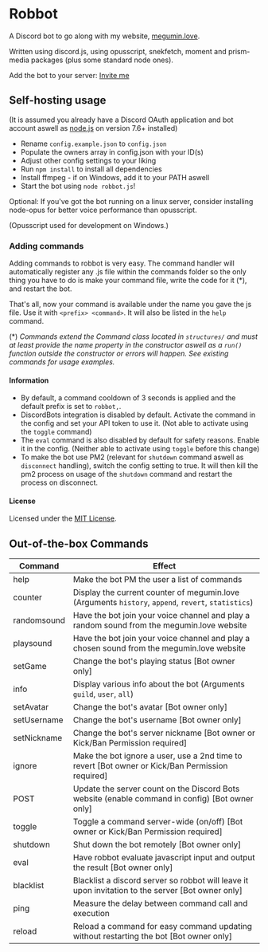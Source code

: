 # Robbot

A Discord bot to go along with my website, [megumin.love](https://megumin.love).

Written using discord.js, using opusscript, snekfetch, moment and prism-media packages (plus some standard node ones).

Add the bot to your server: [Invite me](https://discordapp.com/oauth2/authorize?client_id=257126756069277696&scope=bot&permissions=70274048)

## Self-hosting usage

(It is assumed you already have a Discord OAuth application and bot account aswell as [node.js](https://nodejs.org/en/) on version 7.6+ installed)

- Rename `config.example.json` to `config.json`
- Populate the owners array in config.json with your ID(s)
- Adjust other config settings to your liking
- Run `npm install` to install all dependencies
- Install ffmpeg - if on Windows, add it to your PATH aswell
- Start the bot using `node robbot.js`!

Optional: If you've got the bot running on a linux server, consider installing node-opus for better voice performance than opusscript.

(Opusscript used for development on Windows.)

### Adding commands

Adding commands to robbot is very easy. The command handler will automatically register any .js file within the commands folder so
the only thing you have to do is make your command file, write the code for it (*), and restart the bot.

That's all, now your command is available under the name you gave the js file.
Use it with `<prefix> <command>`. It will also be listed in the `help` command.

(\*) *Commands extend the Command class located in `structures/` and must at least provide the name property in the constructor aswell as a `run()` function outside the constructor or errors will happen. See existing commands for usage examples.*

#### Information

- By default, a command cooldown of 3 seconds is applied and the default prefix is set to `robbot,`.
- DiscordBots integration is disabled by default. Activate the command in the config and set your API token to use it. (Not able to activate using the `toggle` command)
- The `eval` command is also disabled by default for safety reasons. Enable it in the config. (Neither able to activate using `toggle` before this change)
- To make the bot use PM2 (relevant for `shutdown` command aswell as `disconnect` handling), switch the config setting to true. It will then kill the pm2 process on usage of the `shutdown` command and restart the process on disconnect.

#### License

Licensed under the [MIT License](https://github.com/robflop/robbot/blob/master/LICENSE.md).

## Out-of-the-box Commands

| Command       | Effect                                                                                             |
|-------------  |----------------------------------------------------------------------------------------------------|
| help          | Make the bot PM the user a list of commands                                                        |
| counter       | Display the current counter of megumin.love (Arguments `history`, `append`, `revert`, `statistics`)|
| randomsound   | Have the bot join your voice channel and play a random sound from the megumin.love website         |
| playsound     | Have the bot join your voice channel and play a chosen sound from the megumin.love website         |
| setGame       | Change the bot's playing status [Bot owner only]                                                   |
| info          | Display various info about the bot (Arguments `guild`, `user`, `all`)                              |
| setAvatar     | Change the bot's avatar [Bot owner only]                                                           |
| setUsername   | Change the bot's username [Bot owner only]                                                         |
| setNickname   | Change the bot's server nickname [Bot owner or Kick/Ban Permission required]                       |
| ignore        | Make the bot ignore a user, use a 2nd time to revert [Bot owner or Kick/Ban Permission required]   |
| POST          | Update the server count on the Discord Bots website (enable command in config) [Bot owner only]    |
| toggle        | Toggle a command server-wide (on/off) [Bot owner or Kick/Ban Permission required]                  |
| shutdown      | Shut down the bot remotely [Bot owner only]                                                        |
| eval          | Have robbot evaluate javascript input and output the result [Bot owner only]                       |
| blacklist     | Blacklist a discord server so robbot will leave it upon invitation to the server [Bot owner only]  |
| ping          | Measure the delay between command call and execution                                               |
| reload        | Reload a command for easy command updating without restarting the bot [Bot owner only]             |